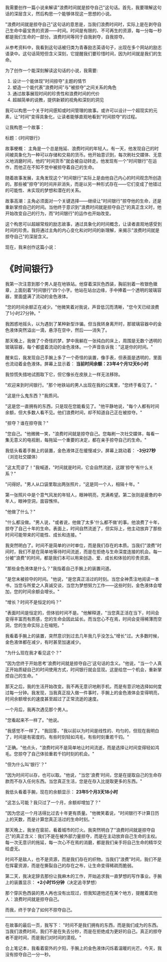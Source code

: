 <ReasoningChainRenderer>
我需要创作一篇小说来解读"浪费时间就是掠夺自己"这句话。首先，我要理解这句话的深层含义，然后构思一个能够体现这一思想的小说。

"浪费时间就是掠夺自己"这句话的意思是，当我们浪费时间时，实际上是在剥夺自己生命中最宝贵的资源——时间。时间是有限的、不可再生的资源，每一分每一秒都是我们生命的一部分。浪费时间等同于自我剥夺，自我掠夺。

从参考资料中，我看到这句话被归类为青春励志英语句子，出现在多个网站的励志语录中。这句话简短但含义深刻，它提醒我们要珍惜时间，因为时间就是我们的生命。

为了创作一个能深刻解读这句话的小说，我需要:
1. 设计一个能体现"时间掠夺"主题的情节
2. 塑造一个能代表"浪费时间"与"被掠夺"之间关系的角色
3. 通过故事展现时间的珍贵性和浪费时间的代价
4. 超越简单的说教，提供新颖的视角和深刻的洞见

我可以构思一个关于时间感知或时间管理的故事。或许可以设计一个超现实的元素，让"时间"变得具象化，让读者能够直观地看到"时间掠夺"的过程。

让我构思一个故事：

标题：《时间银行》

故事梗概：
主角是一个总是拖延、浪费时间的年轻人。有一天，他发现自己的时间被具象化为一种可以存储和交易的货币。他开始意识到，每次刷社交媒体、无意义地消磨时间，他的"时间货币"就会被自动转走。他发现有一个"时间银行"在运作，而他正在不知不觉中被掠夺着自己的生命。

随着故事发展，主角发现这个"时间银行"实际上是由他自己内心的时间观念所创造的。那些被"掠夺"的时间并非消失，而是以另一种形式存在——它们变成了他错过的可能性、未实现的梦想和潜在的关系。

故事高潮：主角必须面对一个关键选择——继续让"时间银行"掠夺他的生命，还是重新掌控自己的时间。当他终于意识到"浪费时间就是掠夺自己"的真正含义时，他开始改变自己的行为，而"时间银行"的运作也开始改变。

这个构思可以超越常规的励志故事，通过具象化的时间概念，让读者直观地感受到时间的珍贵。我将通过主角的内心变化和对时间的新理解，来揭示"浪费时间就是掠夺自己"的深层含义。

现在，我来创作这篇小说：
</ReasoningChainRenderer>

# 《时间银行》

我第一次注意到那个男人是在地铁站。他穿着深灰色西装，胸前别着一枚银色徽章，上面刻着"时间银行"四个小字。他站在站台边缘，手中捧着一个透明的玻璃容器，里面盛满了流动的金色液体。

"您的时间余额正在减少。"他微笑着对我说，声音低沉而清晰，"您今天已经浪费了1小时27分钟。"

我困惑地摇头，以为遇到了某种新型诈骗。但当我转身离开时，那玻璃容器中的金色液体突然溢出一滴，悬浮在空中，然后——消失了。

那天晚上，我做了个奇怪的梦。梦中我躺在一张纯白的床上，周围是无数个透明的玻璃容器，每个都盛着流动的金色液体。一个声音告诉我："这是你的时间。"

醒来后，我发现自己手腕上多了一个奇怪的装置，像手表，但表面是透明的，里面也流动着金色液体。屏幕上显示着：
**当前时间余额：23年4个月12天6小时**

我惊慌失措地试图取下它，但它像长在皮肤上一样无法移除。

"欢迎来到时间银行。"那个地铁站的男人出现在我的公寓里，"您终于看见了。"

"这是什么鬼东西？"我质问。

"这是您一直拥有的东西，只是现在您能看见了。"他平静地说，"每个人都有时间余额，但大多数人看不见。他们浪费时间，却不知道自己正在被掠夺。"

"掠夺？谁在掠夺我？"

"您自己。"他微微一笑，"浪费时间就是掠夺自己。您每刷一次社交媒体，每看一集无意义的电视剧，每拖延一个重要的决定，都在亲手掠夺自己的生命。"

我低头看着手腕上的装置，金色液体正在缓慢减少。屏幕上跳动着：
**-3分27秒**（浏览社交媒体）

"这太荒谬了！"我喊道，"时间就是时间，它会自然流逝，这跟'掠夺'有什么关系？"

"问得好。"男人从口袋里取出两张照片，"这是同一个人，相隔十年。"

第一张照片中是个意气风发的年轻人，眼神明亮，充满希望。第二张则是疲惫的中年人，眼神空洞，面容憔悴。

"他做了什么？"

"什么都没做。"男人说，"或者说，他做了太多'什么都不做'的事。他浪费了十年，掠夺了自己十年的生命。表面上，时间自然流逝了，但实际上，他主动放弃了那些时间可能带来的可能性、成长和连接。"

我突然明白了。时间不是简单的计时单位，而是我们存在的本质。当我们"浪费"时间时，我们不是在简单地等待时间流逝，而是在拒绝与生命深度连接的机会。每一分被"浪费"的时间，都是我们本可以用来创造、爱、成长和体验的珍贵资源。

"那些金色液体是什么？"我指着自己手腕上的装置问道。

"是您未被掠夺的时间。"他说，"是您真正活过的时刻。当您全神贯注地阅读一本书，当您与所爱之人真诚交谈，当您为梦想努力工作——这些时刻，金色液体会增加，您的时间余额会增长。"

"增长？时间不是恒定的吗？"

"表面时间是恒定的，但体验时间不是。"他解释道，"当您真正活在当下，时间会变得丰富而有质感，您的生命会因此延长。而当您心不在焉，时间会变得稀薄而空洞，您的生命实际上在缩短。"

我看着手腕上的装置，突然意识到过去几年我几乎没怎么"增长"过。大多数时候，金色液体都在减少，有时甚至加速减少。

"为什么现在我才看见这个？"

"因为您终于开始思考'浪费时间就是掠夺自己'这句话的含义。"他说，"当一个人真正开始质疑自己的时间使用方式，时间银行就会显现。这是给您一个机会，重新掌控自己的生命。"

那天之后，我的生活开始改变。我不再无意识地刷手机，而是有意识地选择如何度过每一分钟。我发现，当我真正投入做一件事时，手腕上的金色液体会变得明亮，时间余额增长的速度甚至超过了正常流逝的速度。

一个月后，我再次遇见那个男人。

"您看起来不一样了。"他说。

"我感觉不一样了。"我回答，"我以前以为时间是线性的、均匀的，但现在我明白了，时间是有密度的。有些时刻轻如鸿毛，有些时刻重若千钧。"

"正确。"他点头，"浪费时间不是简单地让时间流逝，而是选择让时间变得轻如鸿毛。您掠夺了自己体验重若千钧时刻的机会。"

"但为什么叫'银行'？"

"因为时间可以存，也可以取。"他说，"当您'浪费'时间，您是在提取自己的生命存款而不存入任何东西。当您真正生活，您是在存入比提取更多的东西。"

我低头看着手腕，现在的余额显示：
**23年5个月3天18小时**

"这怎么可能？我只过了一个月，余额却增加了？"

"因为您这一个月活得比过去十年更有质量。"他微笑着说，"时间银行不计算日历上的天数，而是计算您真正活过的生命时刻。"

那天晚上，我坐在窗前，看着城市的灯火。我突然明白了"浪费时间就是掠夺自己"的真正含义：我们不是在被外部力量掠夺，而是在主动放弃自己生命的主权。每一次无意识的拖延，每一次心不在焉的消磨，都是我们亲手将自己生命的精华交给虚无。

时间不是敌人，也不是资源，而是我们存在的织物。当我们"浪费"时间，我们不是在挥霍资源，而是在撕裂自己的存在之布，让生命变得稀疏而脆弱。

第二天，我决定辞去那份让我麻木的工作，开始追求我一直梦想的写作事业。手腕上的装置显示：
**+2小时15分钟**（决定追寻梦想）

那个穿灰色西装的男人再也没有出现过，但我知道他还在某个地方，提醒着其他人：浪费时间就是掠夺自己。

而我，终于学会了如何不掠夺自己。

---

在故事的最后一页，我写下：
"时间不是我们拥有的东西，而是我们成为的东西。当我们浪费时间，我们不是在失去分秒，而是在拒绝成为更好的自己。真正的掠夺者不是时间，而是我们对时间的漠视。"

合上笔记本，我看着窗外的夕阳，手腕上的金色液体闪烁着温暖的光芒。今天，我没有掠夺自己一分一秒。